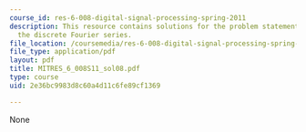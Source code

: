 ```yaml
---
course_id: res-6-008-digital-signal-processing-spring-2011
description: This resource contains solutions for the problem statements related to
  the discrete Fourier series.
file_location: /coursemedia/res-6-008-digital-signal-processing-spring-2011/2e36bc9983d8c60a4d11c6fe89cf1369_MITRES_6_008S11_sol08.pdf
file_type: application/pdf
layout: pdf
title: MITRES_6_008S11_sol08.pdf
type: course
uid: 2e36bc9983d8c60a4d11c6fe89cf1369

---
```

None